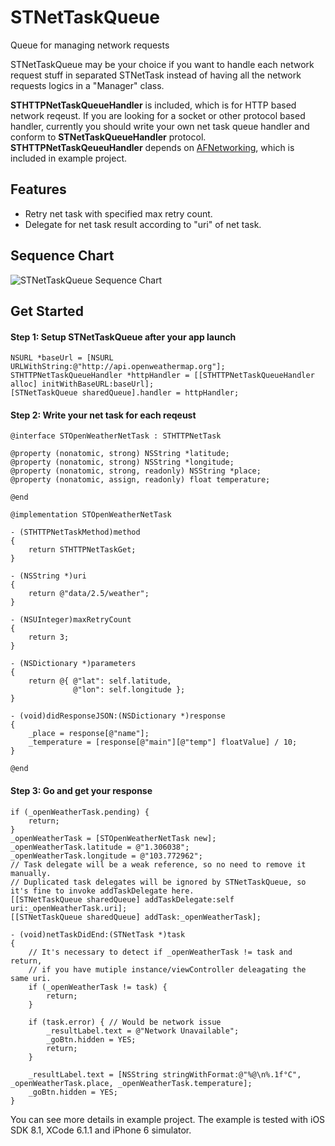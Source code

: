 # STNetTaskQueue
Queue for managing network requests

STNetTaskQueue may be your choice if you want to handle each network request stuff in separated STNetTask instead of having all the network requests logics in a "Manager" class.

**STHTTPNetTaskQueueHandler** is included, which is for HTTP based network reqeust. If you are looking for a socket or other protocol based handler, currently you should write your own net task queue handler and conform to **STNetTaskQueueHandler** protocol. **STHTTPNetTaskQeueuHandler** depends on [AFNetworking](https://github.com/AFNetworking/AFNetworking), which is included in example project.

## Features
- Retry net task with specified max retry count.
- Delegate for net task result according to "uri" of net task.

## Sequence Chart
![STNetTaskQueue Sequence Chart](https://cloud.githubusercontent.com/assets/1491282/7292210/6d761f6a-e9cc-11e4-9620-0075082dcc8e.png)

## Get Started
#### Step 1: Setup STNetTaskQueue after your app launch
```objc
NSURL *baseUrl = [NSURL URLWithString:@"http://api.openweathermap.org"];
STHTTPNetTaskQueueHandler *httpHandler = [[STHTTPNetTaskQueueHandler alloc] initWithBaseURL:baseUrl];
[STNetTaskQueue sharedQueue].handler = httpHandler;
```

#### Step 2: Write your net task for each reqeust
```objc
@interface STOpenWeatherNetTask : STHTTPNetTask

@property (nonatomic, strong) NSString *latitude;
@property (nonatomic, strong) NSString *longitude;
@property (nonatomic, strong, readonly) NSString *place;
@property (nonatomic, assign, readonly) float temperature;

@end
```

```objc
@implementation STOpenWeatherNetTask

- (STHTTPNetTaskMethod)method
{
    return STHTTPNetTaskGet;
}

- (NSString *)uri
{
    return @"data/2.5/weather";
}

- (NSUInteger)maxRetryCount
{
    return 3;
}

- (NSDictionary *)parameters
{
    return @{ @"lat": self.latitude,
              @"lon": self.longitude };
}

- (void)didResponseJSON:(NSDictionary *)response
{
    _place = response[@"name"];
    _temperature = [response[@"main"][@"temp"] floatValue] / 10;
}

@end
```

#### Step 3: Go and get your response
```objc
if (_openWeatherTask.pending) {
    return;
}
_openWeatherTask = [STOpenWeatherNetTask new];
_openWeatherTask.latitude = @"1.306038";
_openWeatherTask.longitude = @"103.772962";
// Task delegate will be a weak reference, so no need to remove it manually.
// Duplicated task delegates will be ignored by STNetTaskQueue, so it's fine to invoke addTaskDelegate here.
[[STNetTaskQueue sharedQueue] addTaskDelegate:self uri:_openWeatherTask.uri];
[[STNetTaskQueue sharedQueue] addTask:_openWeatherTask];
```

```objc
- (void)netTaskDidEnd:(STNetTask *)task
{
    // It's necessary to detect if _openWeatherTask != task and return,
    // if you have mutiple instance/viewController deleagating the same uri.
    if (_openWeatherTask != task) {
        return;
    }
    
    if (task.error) { // Would be network issue
        _resultLabel.text = @"Network Unavailable";
        _goBtn.hidden = YES;
        return;
    }
    
    _resultLabel.text = [NSString stringWithFormat:@"%@\n%.1f°C", _openWeatherTask.place, _openWeatherTask.temperature];
    _goBtn.hidden = YES;
}
```

You can see more details in example project. The example is tested with iOS SDK 8.1, XCode 6.1.1 and iPhone 6 simulator.